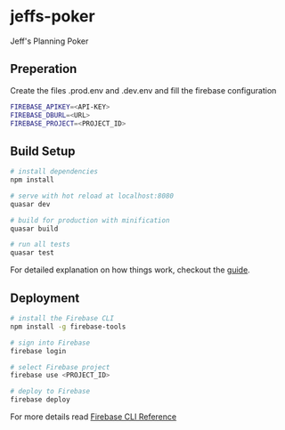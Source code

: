 # jeffs-poker

Jeff's Planning Poker

## Preperation

Create the files .prod.env and .dev.env and fill the firebase configuration

``` bash
FIREBASE_APIKEY=<API-KEY>
FIREBASE_DBURL=<URL>
FIREBASE_PROJECT=<PROJECT_ID>
```

## Build Setup

``` bash
# install dependencies
npm install

# serve with hot reload at localhost:8080
quasar dev

# build for production with minification
quasar build

# run all tests
quasar test
```

For detailed explanation on how things work, checkout the [guide](https://quasar.dev/start/quasar-cli).

## Deployment

``` bash
# install the Firebase CLI
npm install -g firebase-tools

# sign into Firebase
firebase login

# select Firebase project
firebase use <PROJECT_ID>

# deploy to Firebase
firebase deploy
```

For more details read [Firebase CLI Reference](https://firebase.google.com/docs/cli)
